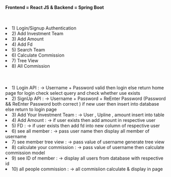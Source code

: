 **Frontend = React JS   &    Backend = Spring Boot**

<br/>
<br/>
<li> 1) Login/Signup Authentication </li>
<li> 2) Add Investment Team </li>
<li> 3) Add Amount </li>
<li> 4) Add Fd</li>
<li> 5) Search Team </li>
<li> 6) Calculate Commission </li>
<li> 7) Tree View </li>
<li> 8) All Commission </li>


<br/>
<br/>
<br/>

<li> 1) Login API : 
-> Username + Password valid then login else return home page
   for login check select query and check whether use exists</li>

<li> 2) SignUp API : 
-> Username + Password + ReEnter Password
   (Password && ReEnter Password both correct ) 
   if new user then insert into database else return to login page</li>
   
<li> 3) Add Your Investment Team : 
-> User , Upline , amount insert into table</li>

<li> 4) Add Amount : 
-> if user exists then add amount in respective user</li> 
   
<li> 5) FD : 
-> if user exists then add fd into new column of respective user</li>

<li> 6) see all member : 
-> pass user name then display all member of username</li>

<li> 7) see member tree view : 
-> pass value of username generate tree view</li>

<li> 8) calculate your commission : 
-> pass value of username then calculate commission model </li>

<li> 9) see ID of member : 
->	display all users from database with respective id</li>

<li> 10) all people commission :
-> all commisiion calculate & display in page</li>
